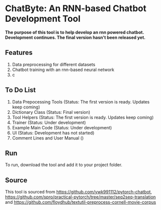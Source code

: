 # ChatByte: An RNN-based Chatbot Development Tool
**The purpose of this tool is to help develop an rnn powered chatbot.** 
**Development continues. The final version hasn't been released yet.**

## Features
1) Data preprocessing for different datasets
2) Chatbot training with an rnn-based neural network
3) c

## To Do List
1) Data Prepocessing Tools (Status: The first version is ready. Updates keep coming)
2) Dictionary Class (Status: Final version)
3) Tool Helpers (Status: The first version is ready. Updates keep coming)
4) Trainer (Status: Under development)
5) Example Main Code (Status: Under development)
6) UI (Status: Development has not started)
7) Comment Lines and User Manual ()

## Run
To run, download the tool and add it to your project folder.

## Source
This tool is sourced from https://github.com/ywk991112/pytorch-chatbot, https://github.com/spro/practical-pytorch/tree/master/seq2seq-translation and https://github.com/floydhub/textutil-preprocess-cornell-movie-corpus
